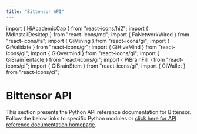 ```yaml
---
title: "Bittensor API"
---
```


import { HiAcademicCap } from "react-icons/hi2";
import { MdInstallDesktop } from "react-icons/md";
import { FaNetworkWired } from "react-icons/fa";
import { GiMining } from "react-icons/gi";
import { GrValidate } from "react-icons/gr";
import { GiHiveMind } from "react-icons/gi";
import { GiOvermind } from "react-icons/gi";
import { GiBrainTentacle } from "react-icons/gi";
import { PiBrainFill } from "react-icons/pi";
import { GiBrainStem } from "react-icons/gi";
import { CiWallet } from "react-icons/ci";



# Bittensor API

This section presents the Python API reference documentation for Bittensor. Follow the below links to specific Python modules or [click here for API reference documentation homepage](https://docs.bittensor.com/python-api/html/index.html). 

<Cards>
    <Card 
    icon={GiHiveMind}
    title='Axon'
    link='pathname:///python-api/html/autoapi/bittensor/axon/index.html'
    body='Axon services the forward and backward requests from other neurons.' />
    <Card
    icon={GiOvermind}
    title='Dendrite'
    link='pathname:///python-api/html/autoapi/bittensor/dendrite/index.html'
    body='Dendrite represents the abstracted implementation of a network client module.' />
    <Card
    icon={GiBrainTentacle}
    title='Metagraph'
    link='pathname:///python-api/html/autoapi/bittensor/metagraph/index.html'
    body='Metagraph neural graph is a dynamic representation of the Bittensor network state.' />
    <Card
    icon={PiBrainFill}
    title='Subtensor'
    link='pathname:///python-api/html/autoapi/bittensor/subtensor/index.html'
    body='Subtensor class provides a gateway to the blockchain layer of Bittensor.' />
    <Card
    icon={GiBrainStem}
    title='Synapse'
    link='pathname:///python-api/html/autoapi/bittensor/synapse/index.html'
    body='Synapse module serves as a communication schema between neurons (nodes).' />
    <Card
    icon={CiWallet}
    title='Wallet'
    link='pathname:///python-api/html/autoapi/bittensor/wallet/index.html'
    body='Wallet class manages hotkey and coldkey, and balances during staking and transfer.' />
</Cards>
